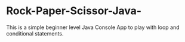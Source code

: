 # Rock-Paper-Scissor-Java-
This is a simple beginner level Java Console App to play with loop and conditional statements.
